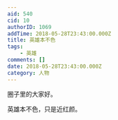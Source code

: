 ```yaml
---
aid: 540
cid: 10
authorID: 1069
addTime: 2018-05-28T23:43:00.000Z
title: 英雄本不色
tags:
    - 英雄
comments: []
date: 2018-05-28T23:43:00.000Z
category: 人物
---
```


圈子里的大家好。

英雄本不色，只是近红颜。
